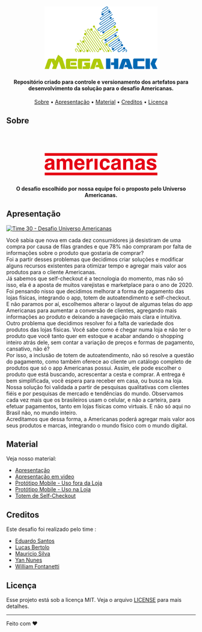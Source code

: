 <h1 align="center">
  <br>
  <a href="https://www.megahack.com.br/"><img src="https://github.com/eduardohfs/MegahackTime30/blob/master/support_content/logo-megahack.png?raw=true" alt="MegaHack" width="300"></a>
</h1>

<h4 align="center">
  Repositório criado para controle e versionamento dos artefatos para desenvolvimento da solução para o desafio Americanas.
</h4>

<p align="center">
  <a href="#about">Sobre</a> •
  <a href="#apresentação">Apresentação</a> •
  <a href="#material">Material</a> •
  <a href="#creditos">Creditos</a> •
  <a href="#licença">Licença</a> 
</p>

## Sobre

<h1 align="center">
  <br>
  <a href="https://www.americanas.com.br/"><img src="https://github.com/eduardohfs/MegahackTime30/blob/master/support_content/logo-americanas.png?raw=true" alt="Americanas" width="300"></a>
  <br>
</h1>
<h4 align="center">
  O desafio escolhido por nossa equipe foi o proposto pelo Universo Americanas.
</h4>

## Apresentação

[![Time 30 - Desafio Universo Americanas](https://res.cloudinary.com/marcomontalbano/image/upload/v1588626766/video_to_markdown/images/youtube--lAkt2w5vzz8-c05b58ac6eb4c4700831b2b3070cd403.jpg)](https://www.youtube.com/watch?v=lAkt2w5vzz8&feature=youtu.be "Time 30 - Desafio Universo Americanas")

<p>
Você sabia que nova em cada dez consumidores já desistiram de uma compra por causa de filas grandes e que 78% não compraram por falta de informações sobre o produto que gostaria de comprar? 
<br>
Foi a partir desses problemas que decidimos criar soluções e modificar alguns recursos existentes para otimizar tempo e agregar mais valor aos produtos para o cliente Americanas.
<br>
Já sabemos que self-checkout é a tecnologia do momento, mas não só isso, ela é a aposta de muitos varejistas e marketplace para o ano de 2020. Foi pensando nisso que decidimos melhorar a forma de pagamento das lojas físicas, integrando o app, totem de autoatendimento e self-checkout. 
<br>
E não paramos por aí, escolhemos alterar o layout de algumas telas do app Americanas para aumentar a conversão de clientes, agregando mais informações ao produto e deixando a navegação mais clara e intuitiva. 
<br>
Outro problema que decidimos resolver foi a falta de variedade dos produtos das lojas físicas. Você sabe como é chegar numa loja e não ter o produto que você tanto quer em estoque e acabar andando o shopping inteiro atrás dele, sem contar a variação de preços e formas de pagamento, cansativo, não é? 
<br>
Por isso, a inclusão de totem de autoatendimento, não só resolve a questão do pagamento, como também oferece ao cliente um catálogo completo de produtos que só o app Americanas possui. Assim, ele pode escolher o produto que está buscando, acrescentar a cesta e comprar. A entrega é bem simplificada, você espera para receber em casa, ou busca na loja. 
<br>
Nossa solução foi validada a partir de pesquisas qualitativas com clientes fiéis e por pesquisas de mercado e tendências do mundo. Observamos cada vez mais que os brasileiros usam o celular, e não a carteira, para efetuar pagamentos, tanto em lojas físicas como virtuais. E não só aqui no Brasil não, no mundo inteiro.
<br>
Acreditamos que dessa forma, a Americanas poderá agregar mais valor aos seus produtos e marcas, integrando o mundo físico com o mundo digital. 
</p>

## Material

Veja nosso material:

- [Apresentação](https://github.com/eduardohfs/MegahackTime30/blob/master/presentation/apresenta%C3%A7%C3%A3o-desafio-americanas.pdf)
- [Apresentação em video](https://www.youtube.com/watch?v=lAkt2w5vzz8&feature=youtu.be)
- [Protótipo Mobile - Uso fora da Loja](https://xd.adobe.com/view/96a5dd33-4b3f-4e21-769a-a9f456322807-e094/?fullscreen)
- [Protótipo Mobile - Uso na Loja](https://xd.adobe.com/view/2d3152e9-db77-491d-7bfa-b1ef52db3efd-5b00/?fullscreen)
- [Totem de Self-Checkout](https://xd.adobe.com/view/32f2f9a8-21ef-4cdd-76e8-cb885d29bd7b-44c3/?fullscreen)

## Creditos

Este desafio foi realizado pelo time :

- [Eduardo Santos](https://www.linkedin.com/in/eduardo-santos-it/)
- [Lucas Bertolo](https://www.linkedin.com/in/lucasbertolo2/)
- [Mauricio Silva]()
- [Yan Nunes](https://www.linkedin.com/in/yan-nunes-a3a52ab2/)
- [William Fontanetti](https://www.linkedin.com/in/william-fontanetti)

## Licença

Esse projeto está sob a licença MIT. Veja o arquivo [LICENSE](LICENSE.md) para mais detalhes.

---

Feito com :heart:
